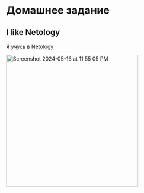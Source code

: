 # Домашнее задание 
## I like Netology
 
Я учусь в [Netology](https://netology.ru/)

<img width="356" alt="Screenshot 2024-05-16 at 11 55 05 PM" src="https://github.com/OlgaNetologyTest/homework-GitHub-Pages/assets/168765641/63199b1c-a034-4238-a088-5b55cc8ab00e">
